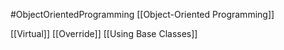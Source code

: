 #ObjectOrientedProgramming 
[[Object-Oriented Programming]]

[[Virtual]]
[[Override]]
[[Using Base Classes]]